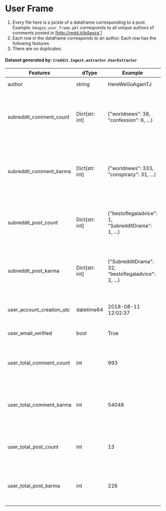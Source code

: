 # User Frame

1. Every file here is a pickle of a dataframe corresponding to a post. Example: `b4agza_user_frame.pkl` corresponds
to all unique authors of comments posted in [http://redd.it/b4agza`]
2. Each row in the dataframe corresponds to an author. Each row has the following features
3. There are no duplicates.

#### Dataset generated by: `Creddit.Ingest.extractor.UserExtractor`

| Features                  | dType          | Example                                             | Inference                                                                      |   |
|---------------------------|----------------|-----------------------------------------------------|--------------------------------------------------------------------------------|---|
| author                    | string         | HereWeGoAgainTJ                                     | author of the comment                                                          |   |
| subreddit_comment_count   | Dict[str: int] | {"worldnews": 38, "confession": 6, ...}             | An aggregation of the comments made in various subreddits (Count)              |   |
| subreddit_comment_karma   | Dict[str: int] | {"worldnews": 333, "conspiracy": 31, ...}           | An aggregation of the karma from the comments made in various subreddits (Sum) |   |
| subreddit_post_count      | Dict[str: int] | {"bestoflegaladvice": 1, "SubredditDrama": 1, ...}  | An aggregation of the posts made in various subreddits (Count)                 |   |
| subreddit_post_karma      | Dict[str: int] | {"SubredditDrama": 32, "bestoflegaladvice": 2, ...} | An aggregation of the karma from the posts made in various subreddits (Sum)    |   |
| user_account_creation_utc | datetime64     | 2018-08-11 12:02:37                                 | When the users' account was created                                            |   |
| user_email_verified       | bool           | True                                                | If the user verified his email                                                 |   |
| user_total_comment_count  | int            | 993                                                 | Total number of comments made by the author on Reddit                          |   |
| user_total_comment_karma  | int            | 54048                                               | Total karma accumulated by the author from their comments on Reddit            |   |
| user_total_post_count     | int            | 13                                                  | Total number of posts made by the author on Reddit                             |   |
| user_total_post_karma     | int            | 226                                                 | Total karma accumulated by the author from their posts on Reddit               |   |
